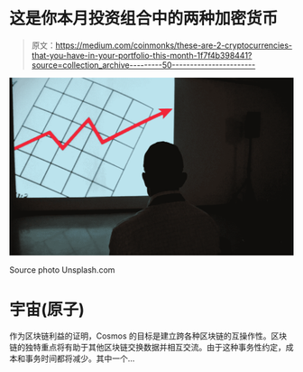 # 这是你本月投资组合中的两种加密货币

> 原文：<https://medium.com/coinmonks/these-are-2-cryptocurrencies-that-you-have-in-your-portfolio-this-month-1f7f4b398441?source=collection_archive---------50----------------------->

![](img/94f8e4ba4134bbab01d4390de6d7de6b.png)

Source photo Unsplash.com

# 宇宙(原子)

作为区块链利益的证明，Cosmos 的目标是建立跨各种区块链的互操作性。区块链的独特重点将有助于其他区块链交换数据并相互交流。由于这种事务性约定，成本和事务时间都将减少。其中一个…